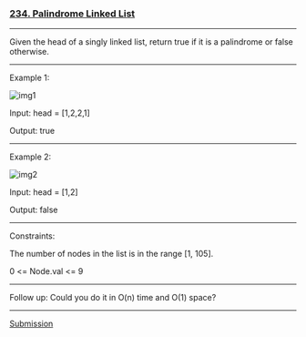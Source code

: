 ### [234. Palindrome Linked List](https://leetcode.com/problems/palindrome-linked-list/)
***
Given the head of a singly linked list, return true if it is a palindrome or false otherwise.

 
***
Example 1:

![img1](https://assets.leetcode.com/uploads/2021/03/03/pal1linked-list.jpg)

Input: head = [1,2,2,1]

Output: true
***
Example 2:

![img2](https://assets.leetcode.com/uploads/2021/03/03/pal2linked-list.jpg)

Input: head = [1,2]

Output: false
*** 

Constraints:

The number of nodes in the list is in the range [1, 105].

0 <= Node.val <= 9
 
***
Follow up: Could you do it in O(n) time and O(1) space?
***
[Submission](https://leetcode.com/problems/palindrome-linked-list/submissions/1210821509)